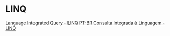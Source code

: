 # LINQ 

[Language Integrated Query - LINQ](https://docs.microsoft.com/en-us/dotnet/csharp/programming-guide/concepts/linq/)
[PT-BR Consulta Integrada à Linguagem - LINQ](https://docs.microsoft.com/pt-br/dotnet/csharp/linq/)
